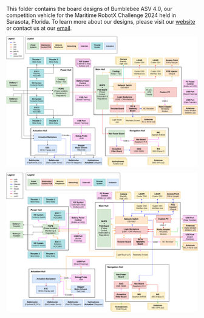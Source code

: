 This folder contains the board designs of Bumblebee ASV 4.0, our competition vehicle for the Maritime RobotX Challenge 2024 held in Sarasota, Florida. To learn more about our designs, please visit our [website](bumblebee.sg) or contact us at our [email](bumblebeeauv@gmail.com).

![Power Architecture](ASV4.0%20Power%20Architecture.png)

![Communication Architecture](ASV4.0%20Comms%20Architecture.png)
